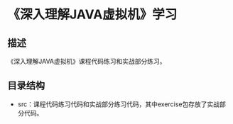 # 《深入理解JAVA虚拟机》学习
## 描述
《深入理解JAVA虚拟机》课程代码练习和实战部分练习。
## 目录结构
- src：课程代码练习代码和实战部分练习代码，其中exercise包存放了实战部分代码。 
